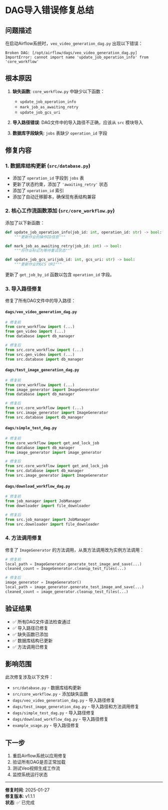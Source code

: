 # DAG导入错误修复总结

## 问题描述

在启动Airflow系统时，`veo_video_generation_dag.py` 出现以下错误：

```
Broken DAG: [/opt/airflow/dags/veo_video_generation_dag.py]
ImportError: cannot import name 'update_job_operation_info' from 'core_workflow'
```

## 根本原因

1. **缺失函数**: `core_workflow.py` 中缺少以下函数：
   - `update_job_operation_info`
   - `mark_job_as_awaiting_retry`
   - `update_job_gcs_uri`

2. **导入路径错误**: DAG文件中的导入路径不正确，应该从 `src` 模块导入

3. **数据库字段缺失**: `jobs` 表缺少 `operation_id` 字段

## 修复内容

### 1. 数据库结构更新 (`src/database.py`)

- 添加了 `operation_id` 字段到 `jobs` 表
- 更新了状态约束，添加了 `'awaiting_retry'` 状态
- 添加了 `operation_id` 索引
- 添加了自动迁移脚本，确保现有表结构兼容

### 2. 核心工作流函数添加 (`src/core_workflow.py`)

添加了以下新函数：

```python
def update_job_operation_info(job_id: int, operation_id: str) -> bool:
    """更新作业的操作ID信息"""

def mark_job_as_awaiting_retry(job_id: int) -> bool:
    """将作业标记为等待重试状态"""

def update_job_gcs_uri(job_id: int, gcs_uri: str) -> bool:
    """更新作业的GCS URI"""
```

更新了 `get_job_by_id` 函数以包含 `operation_id` 字段。

### 3. 导入路径修复

修复了所有DAG文件中的导入路径：

#### `dags/veo_video_generation_dag.py`
```python
# 修复前
from core_workflow import (...)
from gen_video import (...)
from database import db_manager

# 修复后
from src.core_workflow import (...)
from src.gen_video import (...)
from src.database import db_manager
```

#### `dags/test_image_generation_dag.py`
```python
# 修复前
from core_workflow import (...)
from image_generator import ImageGenerator
from database import db_manager

# 修复后
from src.core_workflow import (...)
from src.image_generator import ImageGenerator
from src.database import db_manager
```

#### `dags/simple_test_dag.py`
```python
# 修复前
from core_workflow import get_and_lock_job
from database import db_manager
from image_generator import image_generator

# 修复后
from src.core_workflow import get_and_lock_job
from src.database import db_manager
from src.image_generator import ImageGenerator
```

#### `dags/download_workflow_dag.py`
```python
# 修复前
from job_manager import JobManager
from downloader import file_downloader

# 修复后
from src.job_manager import JobManager
from src.downloader import file_downloader
```

### 4. 方法调用修复

修复了 `ImageGenerator` 的方法调用，从类方法调用改为实例方法调用：

```python
# 修复前
local_path = ImageGenerator.generate_test_image_and_save(...)
cleaned_count = ImageGenerator.cleanup_test_files(...)

# 修复后
image_generator = ImageGenerator()
local_path = image_generator.generate_test_image_and_save(...)
cleaned_count = image_generator.cleanup_test_files(...)
```

## 验证结果

- ✅ 所有DAG文件语法检查通过
- ✅ 导入路径已修复
- ✅ 缺失函数已添加
- ✅ 数据库结构已更新
- ✅ 方法调用已修复

## 影响范围

此次修复涉及以下文件：
- `src/database.py` - 数据库结构更新
- `src/core_workflow.py` - 添加缺失函数
- `dags/veo_video_generation_dag.py` - 导入路径修复
- `dags/test_image_generation_dag.py` - 导入路径和方法调用修复
- `dags/simple_test_dag.py` - 导入路径修复
- `dags/download_workflow_dag.py` - 导入路径修复
- `example_usage.py` - 导入路径修复

## 下一步

1. 重启Airflow系统以应用修复
2. 验证所有DAG是否正常加载
3. 测试Veo视频生成工作流
4. 监控系统运行状态

---

**修复时间**: 2025-01-27  
**修复版本**: v1.1.1  
**状态**: ✅ 已完成 